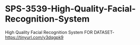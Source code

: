 # SPS-3539-High-Quality-Facial-Recognition-System
High Quality Facial Recognition System
FOR DATASET- https://tinyurl.com/y3dqgpk9
